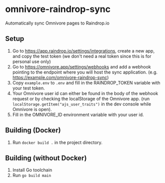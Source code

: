 # omnivore-raindrop-sync
Automatically sync Omnivore pages to Raindrop.io

## Setup
1. Go to https://app.raindrop.io/settings/integrations, create a new app, and copy the test token (we don't need a real token since this is for personal use only)
2. Go to https://omnivore.app/settings/webhooks and add a webhook pointing to the endpoint where you will host the sync application. (e.g. https://example.com/omnivore-raindrop-sync)
3. Copy `example.env` to `.env` and fill in the RAINDROP_TOKEN variable with your test token.
4. Your Omnivore user id can either be found in the body of the webhook request or by checking the localStorage of the Omnivore app. (run `localStorage.getItem("ajs_user_traits")` in the dev console while Omnivore is open).
5. Fill in the OMNIVORE_ID environment variable with your user id.

## Building (Docker)
1. Run `docker build .` in the project directory.

## Building (without Docker)
1. Install Go toolchain
2. Run `go build main`
